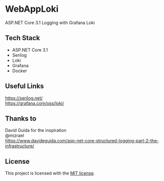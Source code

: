 # WebAppLoki
ASP.NET Core 3.1 Logging with Grafana Loki

## Tech Stack
* ASP.NET Core 3.1
* Serilog 
* Loki 
* Grafana
* Docker

## Useful Links
https://serilog.net/
<br/>
https://grafana.com/oss/loki/

## Thanks to
David Guida for the inspiration
<br/>
@mizrael
<br/>
https://www.davideguida.com/asp-net-core-structured-logging-part-2-the-infrastructure/

## License
This project is licensed with the [MIT license](LICENSE).

